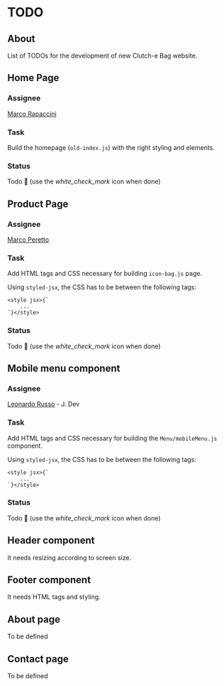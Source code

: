 # TODO
## About
List of TODOs for the development of new Clutch-e Bag website.

## Home Page
### Assignee
[Marco Rapaccini](https://github.com/rapaccinim)

### Task
Build the homepage (`old-index.js`) with the right styling and elements.

### Status
Todo 🔲 (use the _white_check_mark_ icon when done)

## Product Page
### Assignee
[Marco Peretto](https://github.com/mperetto)

### Task
Add HTML tags and CSS necessary for building `icon-bag.js` page.

Using `styled-jsx`, the CSS has to be between the following tags:
```
<style jsx>{`
    ...
`}</style>
```

### Status
Todo 🔲 (use the _white_check_mark_ icon when done)

## Mobile menu component
### Assignee
[Leonardo Russo](https://github.com/LeonardoRusso1) - J. Dev

### Task
Add HTML tags and CSS necessary for building the `Menu/mobileMenu.js` component.

Using `styled-jsx`, the CSS has to be between the following tags:
```
<style jsx>{`
    ...
`}</style>
```

### Status
Todo 🔲 (use the _white_check_mark_ icon when done)

## Header component
It needs resizing according to screen size.

## Footer component
It needs HTML tags and styling.

## About page
To be defined

## Contact page
To be defined